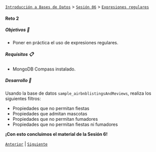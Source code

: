[`Introducción a Bases de Datos`](../../../README.md) > [`Sesión 06`](../../README.md) > [`Expresiones regulares`](../README.md)

#### Reto 2

##### Objetivos 🎯

- Poner en práctica el uso de expresiones regulares.

##### Requisitos 📋

- MongoDB Compass instalado.

##### Desarrollo 🚀

Usando la base de datos `sample_airbnblistingsAndReviews`, realiza los siguientes filtros:

- Propiedades que no permitan fiestas
- Propiedades que admitan mascotas
- Propiedades que no permitan fumadores
- Propiedades que no permitan fiestas ni fumadores

**¡Con esto concluimos el material de la Sesión 6!**


[`Anterior`](../ejemplo04/README.md) | [`Siguiente`](../../../sesion07/README.md)

